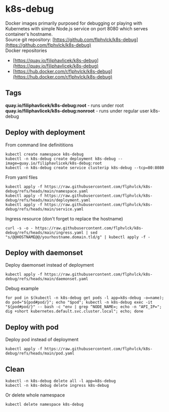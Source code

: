 # k8s-debug
Docker images primarily purposed for debugging or playing with Kubernetes with simple Node.js service on port 8080 which serves container's hostname.  
Source git repository: [https://github.com/flphvlck/k8s-debug](https://github.com/flphvlck/k8s-debug)  
Docker repositories
  * [https://quay.io/filiphavlicek/k8s-debug](https://quay.io/filiphavlicek/k8s-debug)
  * [https://hub.docker.com/r/flphvlck/k8s-debug](https://hub.docker.com/r/flphvlck/k8s-debug)

## Tags
**quay.io/filiphavlicek/k8s-debug:root** - runs under root  
**quay.io/filiphavlicek/k8s-debug:nonroot** - runs under regular user k8s-debug

## Deploy with deployment
From command line definititions
```
kubectl create namespace k8s-debug
kubectl -n k8s-debug create deployment k8s-debug --image=quay.io/filiphavlicek/k8s-debug:root
kubectl -n k8s-debug create service clusterip k8s-debug --tcp=80:8080
```
From yaml files
```
kubectl apply -f https://raw.githubusercontent.com/flphvlck/k8s-debug/refs/heads/main/namespace.yaml
kubectl apply -f https://raw.githubusercontent.com/flphvlck/k8s-debug/refs/heads/main/deployment.yaml
kubectl apply -f https://raw.githubusercontent.com/flphvlck/k8s-debug/refs/heads/main/service.yaml
```
Ingress resource (don't forget to replace the hostname)
```
curl -s -o - https://raw.githubusercontent.com/flphvlck/k8s-debug/refs/heads/main/ingress.yaml | sed "s/@@HOSTNAME@@/yourhostname.domain.tld/g" | kubectl apply -f -
```

## Deploy with daemonset
Deploy daemonset instead of deployment
```
kubectl apply -f https://raw.githubusercontent.com/flphvlck/k8s-debug/refs/heads/main/daemonset.yaml
```
Debug example
```
for pod in $(kubectl -n k8s-debug get pods -l app=k8s-debug -o=name); do pod="${pod#pod/}"; echo "$pod"; kubectl -n k8s-debug exec -it "${pod#pod/}" -- bash -c "env | grep ^NODE_NAME=; echo -n "API_IP="; dig +short kubernetes.default.svc.cluster.local"; echo; done
```

## Deploy with pod
Deploy pod instead of deployment
```
kubectl apply -f https://raw.githubusercontent.com/flphvlck/k8s-debug/refs/heads/main/pod.yaml
``` 

## Clean
```
kubectl -n k8s-debug delete all -l app=k8s-debug
kubectl -n k8s-debug delete ingress k8s-debug
```
Or delete whole namespace
```
kubectl delete namespace k8s-debug
```
